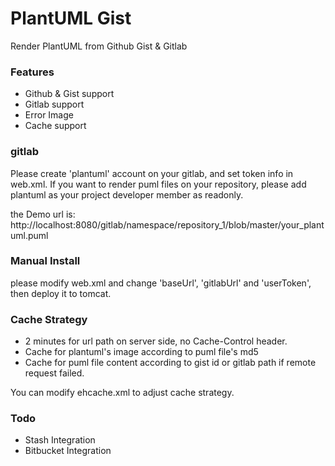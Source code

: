 PlantUML Gist
======================================
Render PlantUML from Github Gist & Gitlab

### Features

* Github & Gist support
* Gitlab support
* Error Image
* Cache support

### gitlab

Please create 'plantuml' account on your gitlab, and set token info in web.xml. 
If you want to render puml files on your repository, please add plantuml as your project developer member as readonly.

the Demo url is: 
http://localhost:8080/gitlab/namespace/repository_1/blob/master/your_plantuml.puml

### Manual Install

please modify web.xml and change 'baseUrl', 'gitlabUrl' and 'userToken', then deploy it to tomcat.
       
### Cache Strategy

* 2 minutes for url path on server side, no Cache-Control header.
* Cache for plantuml's image according to puml file's md5
* Cache for puml file content according to gist id or gitlab path if remote request failed.

You can modify ehcache.xml to adjust cache strategy.

### Todo

* Stash Integration
* Bitbucket Integration